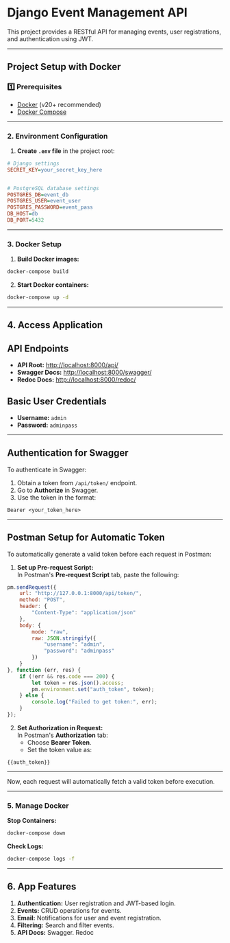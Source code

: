 
# Django Event Management API

This project provides a RESTful API for managing events, user registrations, and authentication using JWT.

---

## Project Setup with Docker

### 1️⃣ **Prerequisites**
- [Docker](https://docs.docker.com/get-docker/) (v20+ recommended)
- [Docker Compose](https://docs.docker.com/compose/install/)

---

### **2. Environment Configuration**

1. **Create `.env` file** in the project root:

```ini
# Django settings
SECRET_KEY=your_secret_key_here


# PostgreSQL database settings
POSTGRES_DB=event_db
POSTGRES_USER=event_user
POSTGRES_PASSWORD=event_pass
DB_HOST=db
DB_PORT=5432
```

---

### **3. Docker Setup**

1. **Build Docker images:**

```bash
docker-compose build
```

2. **Start Docker containers:**

```bash
docker-compose up -d
```

---

**4. Access Application**
---

## **API Endpoints**

- **API Root:** [http://localhost:8000/api/](http://localhost:8000/api/)
- **Swagger Docs:** [http://localhost:8000/swagger/](http://localhost:8000/swagger/)  
- **Redoc Docs:** [http://localhost:8000/redoc/](http://localhost:8000/redoc/)


## **Basic User Credentials**

- **Username:** `admin`  
- **Password:** `adminpass`

---

## **Authentication for Swagger**

To authenticate in Swagger:
1. Obtain a token from `/api/token/` endpoint.
2. Go to **Authorize** in Swagger.
3. Use the token in the format:

```
Bearer <your_token_here>
```

---

##   **Postman Setup for Automatic Token**

To automatically generate a valid token before each request in Postman:

1. **Set up Pre-request Script:**  
   In Postman's **Pre-request Script** tab, paste the following:

```javascript
pm.sendRequest({
    url: "http://127.0.0.1:8000/api/token/",
    method: "POST",
    header: {
        "Content-Type": "application/json"
    },
    body: {
        mode: "raw",
        raw: JSON.stringify({
            "username": "admin",
            "password": "adminpass"
        })
    }
}, function (err, res) {
    if (!err && res.code === 200) {
        let token = res.json().access;
        pm.environment.set("auth_token", token);
    } else {
        console.log("Failed to get token:", err);
    }
});
```

2. **Set Authorization in Request:**  
   In Postman's **Authorization** tab:
   - Choose **Bearer Token**.
   - Set the token value as:

```
{{auth_token}}
```

---
Now, each request will automatically fetch a valid token before execution.


---

### **5. Manage Docker**

**Stop Containers:**

```bash
docker-compose down
```

**Check Logs:**

```bash
docker-compose logs -f
```

---

## **6. App Features**

1.  **Authentication:** User registration and JWT-based login.  
2.  **Events:** CRUD operations for events.  
3.  **Email:** Notifications for user and event registration.  
4.  **Filtering:** Search and filter events.  
5.  **API Docs:** Swagger. Redoc

